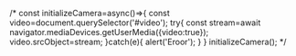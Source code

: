 
   <!--  <video src="" id="video" autoplay></video> -->
/* const initializeCamera=async()=>{
    const video=document.querySelector('#video');
    try{
        const stream=await  navigator.mediaDevices.getUserMedia({video:true});
        video.srcObject=stream;
    }catch(e){
        alert('Eroor');
    }
}
initializeCamera(); */